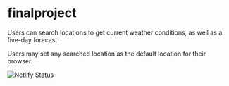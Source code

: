 # finalproject

Users can search locations to get current weather conditions, as well as a five-day forecast.

Users may set any searched location as the default location for their browser.

[![Netlify Status](https://api.netlify.com/api/v1/badges/8fee7a47-5d40-4ac4-b82c-63515a34067f/deploy-status)](https://app.netlify.com/sites/wonderful-chandrasekhar-876422/deploys)

